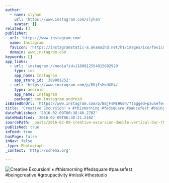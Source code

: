 ```yaml
---
author:
  - name: slyhan
    url: 'https://www.instagram.com/slyhan'
    avatar: {}
related: []
publisher:
  url: 'https://www.instagram.com'
  name: Instagram
  favicon: 'https://instagramstatic-a.akamaihd.net/h1/images/ico/favicon.ico/7cdab0872b15.ico'
  domain: www.instagram.com
keywords: []
app_links:
  - url: 'instagram://media?id=1180812554815692920'
    type: ios
    app_name: Instagram
    app_store_id: '389801252'
  - url: 'https://www.instagram.com/p/BBjFsMsHGB4/'
    type: android
    app_name: Instagram
    package: com.instagram.android
isBasedOnUrl: 'https://www.instagram.com/p/BBjFsMsHGB4/?tagged=pausefest'
title: 'Creative Excursion! ⏸ #thismorning #fedsquare #pausefest #beingcreative #groupactivity #missk #thestudio'
datePublished: '2016-02-09T06:38:46.278Z'
dateModified: '2016-02-09T06:38:21.210Z'
sourcePath: _posts/2016-02-09-creative-excursion-double-vertical-bar-thismorning-fedsquare-pausefest-be.md
published: true
inFeed: true
hasPage: false
inNav: false
_type: Photograph
_context: 'http://schema.org'

---
```

![Creative Excursion&excl; ⏸ &num;thismorning &num;fedsquare &num;pausefest &num;beingcreative &num;groupactivity &num;missk &num;thestudio](https://scontent.cdninstagram.com/t51.2885-15/s640x640/sh0.08/e35/12716927_261156340886496_1411329149_n.jpg)